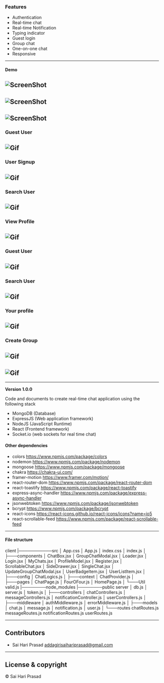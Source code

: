 

### Features

- Authentication
- Real-time chat
- Real-time Notification
- Typing indicator
- Guest login
- Group chat
- One-on-one chat
- Responsive

---

#### Demo

## ![ScreenShot](./screenshots/1.png)

## ![ScreenShot](./screenshots/2.png)

## ![ScreenShot](./screenshots/3.png)

### Guest User

## ![Gif](./screenshots/4.gif)

### User Signup

## ![Gif](./screenshots/5.gif)

### Search User

## ![Gif](./screenshots/6.gif)

### View Profile

## ![Gif](./screenshots/7.gif)

### Guest User

## ![Gif](./screenshots/8.png)

### Search User

## ![Gif](./screenshots/9.png)

### Your profile

## ![Gif](./screenshots/10.png)

### Create Group

## ![Gif](./screenshots/11.gif)

## ![Gif](./screenshots/12.gif)

---

**Version 1.0.0**

Code and documents to create real-time chat application using the following stack

- MongoDB (Database)
- ExpressJS (Web application framework)
- NodeJS (JavaScript Runtime)
- React (Frontend framework)
- Socket.io (web sockets for real time chat)

#### Other dependencies

- colors <https://www.npmjs.com/package/colors>
- nodemon <https://www.npmjs.com/package/nodemon>
- mongoose <https://www.npmjs.com/package/mongoose>
- chakra <https://chakra-ui.com/>
- framer-motion <https://www.framer.com/motion/>
- react-router-dom <https://www.npmjs.com/package/react-router-dom>
- react-toastify <https://www.npmjs.com/package/react-toastify>
- express-async-handler <https://www.npmjs.com/package/express-async-handler>
- jsonwebtoken <https://www.npmjs.com/package/jsonwebtoken>
- bcrypt <https://www.npmjs.com/package/bcrypt>
- react-icons <https://react-icons.github.io/react-icons/icons?name=io5>
- react-scrollable-feed <https://www.npmjs.com/package/react-scrollable-feed>

---

#### File structure

client
|───────────src
│ App.css
│ App.js
│ index.css
│ index.js
│
├───components
│ ChatBox.jsx
│ GroupChatModal.jsx
│ Loader.jsx
│ Login.jsx
│ MyChats.jsx
│ ProfileModel.jsx
│ Register.jsx
│ ScrollableChat.jsx
│ SideDrawer.jsx
│ SingleChat.jsx
│ UpdateGroupChatModal.jsx
│ UserBadgeItem.jsx
│ UserListItem.jsx
│
├───config
│ ChatLogics.js
│
├───context
│ ChatProvider.js
│
├───pages
│ ChatPage.js
│ FourOFour.js
│ HomePage.js
│
└───Util
valid.js
|────────node_modules
|────────public
server
│ db.js
│ server.js
│ token.js
│
├───controllers
│ chatControllers.js
│ messageControllers.js
│ notificationController.js
│ userControllers.js
│
├───middleware
│ authMiddleware.js
│ errorMiddleware.js
│
├───models
│ chat.js
│ message.js
│ notification.js
│ user.js
│
└───routes
chatRoutes.js
messageRoutes.js
notificationRoutes.js
userRoutes.js

---

## Contributors

- Sai Hari Prasad <addagirisaihariprasad@gmail.com>

---

## License & copyright

©️ Sai Hari Prasad
